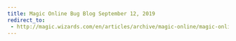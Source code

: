 ```yaml
---
title: Magic Online Bug Blog September 12, 2019
redirect_to:
 - http://magic.wizards.com/en/articles/archive/magic-online/magic-online-bug-blog-september-12-2019
---
```

